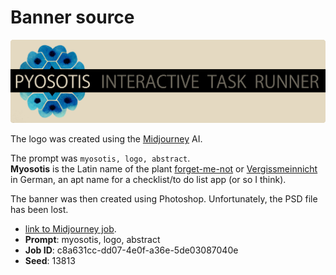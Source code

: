 # Banner source

![PYOSOTIS](./pyosotis_banner.png)

The logo was created using the [Midjourney](https://www.midjourney.com/) AI.

The prompt was ```myosotis, logo, abstract```.  
__Myosotis__ is the Latin name of the plant [forget-me-not](https://en.wikipedia.org/wiki/Myosotis) or [Vergissmeinnicht](https://de.wikipedia.org/wiki/Vergissmeinnicht) in German, an apt name for a checklist/to do list app (or so I think).

The banner was then created using Photoshop. Unfortunately, the PSD file has been lost.

* [link to Midjourney job](https://www.midjourney.com/app/jobs/c8a631cc-dd07-4e0f-a36e-5de03087040e/).
* __Prompt__: myosotis, logo, abstract
* __Job ID__: c8a631cc-dd07-4e0f-a36e-5de03087040e  
* __Seed__: 13813